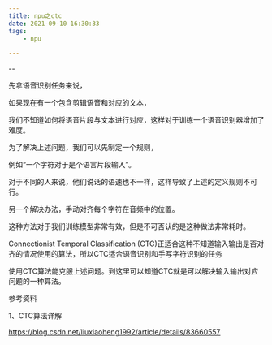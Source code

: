```yaml
---
title: npu之ctc
date: 2021-09-10 16:30:33
tags:
	- npu

---
```


--

先拿语音识别任务来说，

如果现在有一个包含剪辑语音和对应的文本，

我们不知道如何将语音片段与文本进行对应，这样对于训练一个语音识别器增加了难度。



为了解决上述问题，我们可以先制定一个规则，

例如“一个字符对于是个语言片段输入”。

对于不同的人来说，他们说话的语速也不一样，这样导致了上述的定义规则不可行。

另一个解决办法，手动对齐每个字符在音频中的位置。

这种方法对于我们训练模型非常有效，但是不可否认的是这种做法非常耗时。

Connectionist Temporal Classification (CTC)正适合这种不知道输入输出是否对齐的情况使用的算法，所以CTC适合语音识别和手写字符识别的任务

使用CTC算法能克服上述问题。到这里可以知道CTC就是可以解决输入输出对应问题的一种算法。



参考资料

1、CTC算法详解

https://blog.csdn.net/liuxiaoheng1992/article/details/83660557
